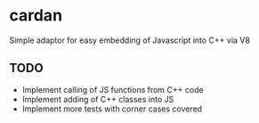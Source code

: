 # cardan
Simple adaptor for easy embedding of Javascript into C++ via V8

## TODO
* Implement calling of JS functions from C++ code
* Implement adding of C++ classes into JS
* Implement more tests with corner cases covered
